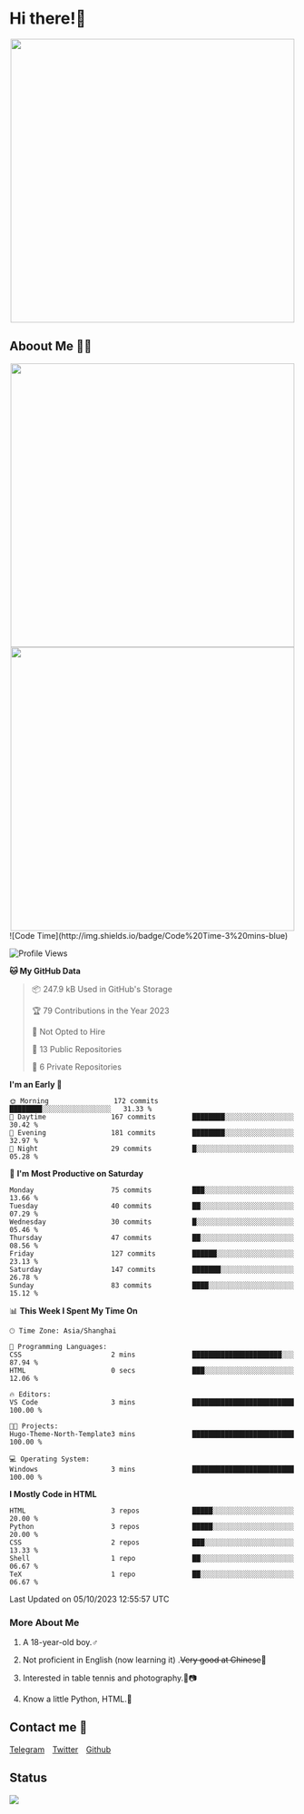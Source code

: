 # Hi there!🎉

<div align=center><img src="https://count.getloli.com/get/@Cicada000?theme=moebooru" width=500px></div>

## Aboout Me 👀💦

<div align=center>
<img src="https://github-readme-stats.vercel.app/api?username=Cicada000&show_icons=true&theme=tokyonight" width=500px>
<br>
<img src="https://github-readme-stats.vercel.app/api/top-langs/?username=Cicada000&show_icons=true&theme=tokyonight&layout=compact" width=500px>
</div>
<!--START_SECTION:waka-->
![Code Time](http://img.shields.io/badge/Code%20Time-3%20mins-blue)

![Profile Views](http://img.shields.io/badge/Profile%20Views-65-blue)

**🐱 My GitHub Data** 

> 📦 247.9 kB Used in GitHub's Storage 
 > 
> 🏆 79 Contributions in the Year 2023
 > 
> 🚫 Not Opted to Hire
 > 
> 📜 13 Public Repositories 
 > 
> 🔑 6 Private Repositories 
 > 
**I'm an Early 🐤** 

```text
🌞 Morning                172 commits         ████████░░░░░░░░░░░░░░░░░   31.33 % 
🌆 Daytime                167 commits         ████████░░░░░░░░░░░░░░░░░   30.42 % 
🌃 Evening                181 commits         ████████░░░░░░░░░░░░░░░░░   32.97 % 
🌙 Night                  29 commits          █░░░░░░░░░░░░░░░░░░░░░░░░   05.28 % 
```
📅 **I'm Most Productive on Saturday** 

```text
Monday                   75 commits          ███░░░░░░░░░░░░░░░░░░░░░░   13.66 % 
Tuesday                  40 commits          ██░░░░░░░░░░░░░░░░░░░░░░░   07.29 % 
Wednesday                30 commits          █░░░░░░░░░░░░░░░░░░░░░░░░   05.46 % 
Thursday                 47 commits          ██░░░░░░░░░░░░░░░░░░░░░░░   08.56 % 
Friday                   127 commits         ██████░░░░░░░░░░░░░░░░░░░   23.13 % 
Saturday                 147 commits         ███████░░░░░░░░░░░░░░░░░░   26.78 % 
Sunday                   83 commits          ████░░░░░░░░░░░░░░░░░░░░░   15.12 % 
```


📊 **This Week I Spent My Time On** 

```text
🕑︎ Time Zone: Asia/Shanghai

💬 Programming Languages: 
CSS                      2 mins              ██████████████████████░░░   87.94 % 
HTML                     0 secs              ███░░░░░░░░░░░░░░░░░░░░░░   12.06 % 

🔥 Editors: 
VS Code                  3 mins              █████████████████████████   100.00 % 

🐱‍💻 Projects: 
Hugo-Theme-North-Template3 mins              █████████████████████████   100.00 % 

💻 Operating System: 
Windows                  3 mins              █████████████████████████   100.00 % 
```

**I Mostly Code in HTML** 

```text
HTML                     3 repos             █████░░░░░░░░░░░░░░░░░░░░   20.00 % 
Python                   3 repos             █████░░░░░░░░░░░░░░░░░░░░   20.00 % 
CSS                      2 repos             ███░░░░░░░░░░░░░░░░░░░░░░   13.33 % 
Shell                    1 repo              ██░░░░░░░░░░░░░░░░░░░░░░░   06.67 % 
TeX                      1 repo              ██░░░░░░░░░░░░░░░░░░░░░░░   06.67 % 
```




 Last Updated on 05/10/2023 12:55:57 UTC
<!--END_SECTION:waka-->

### More About Me

1. A 18-year-old boy.♂

2. Not proficient in English (now learning it) .~~Very good at Chinese~~🤣

3. Interested in table tennis and photography.🏓📷

4. Know a little Python, HTML.🐍


## Contact me 💬

[Telegram](https://t.me/CicadaLYW)&emsp;[Twitter](https://twitter.com/Cicada0001)&emsp;[Github](https://github.com/Cicada000)

## Status
<img src="https://weather-icon.journeyad.repl.co/@hangzhou?v=1" align="left">







